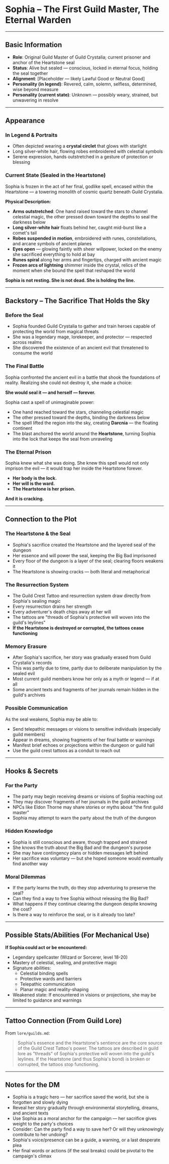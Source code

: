 # Sophia – The First Guild Master, The Eternal Warden

---

## Basic Information

- **Role**: Original Guild Master of Guild Crystalia; current prisoner and anchor of the Heartstone seal
- **Status**: Alive but sealed — conscious, locked in eternal focus, holding the seal together
- **Alignment**: [Placeholder — likely Lawful Good or Neutral Good]
- **Personality (in legend)**: Revered, calm, solemn, selfless, determined, wise beyond measure
- **Personality (current state)**: Unknown — possibly weary, strained, but unwavering in resolve

---

## Appearance

### In Legend & Portraits
- Often depicted wearing a **crystal circlet** that glows with starlight
- Long silver-white hair, flowing robes embroidered with celestial symbols
- Serene expression, hands outstretched in a gesture of protection or blessing

### Current State (Sealed in the Heartstone)
Sophia is frozen in the act of her final, godlike spell, encased within the Heartstone — a towering monolith of cosmic quartz beneath Guild Crystalia.

**Physical Description:**
- **Arms outstretched**: One hand raised toward the stars to channel celestial magic, the other pressed down toward the depths to seal the darkness below
- **Long silver-white hair** floats behind her, caught mid-burst like a comet's tail
- **Robes suspended in motion**, embroidered with runes, constellations, and arcane symbols of ancient planes
- **Eyes open** — glowing faintly with sheer willpower, locked on the enemy she sacrificed everything to hold at bay
- **Runes spiral** along her arms and fingertips, charged with ancient magic
- **Frozen arcs of lightning** shimmer inside the crystal, relics of the moment when she bound the spell that reshaped the world

**Sophia is not resting. She is not dead. She is holding the line.**

---

## Backstory – The Sacrifice That Holds the Sky

### Before the Seal
- Sophia founded Guild Crystalia to gather and train heroes capable of protecting the world from magical threats
- She was a legendary mage, lorekeeper, and protector — respected across realms
- She discovered the existence of an ancient evil that threatened to consume the world

### The Final Battle
Sophia confronted the ancient evil in a battle that shook the foundations of reality. Realizing she could not destroy it, she made a choice:

**She would seal it — and herself — forever.**

Sophia cast a spell of unimaginable power:
- One hand reached toward the stars, channeling celestial magic
- The other pressed toward the depths, binding the darkness below
- The spell lifted the region into the sky, creating **Darcnia** — the floating continent
- The blast anchored the world around the **Heartstone**, turning Sophia into the lock that keeps the seal from unraveling

### The Eternal Prison

Sophia knew what she was doing. She knew this spell would not only imprison the evil — it would trap her inside the Heartstone forever.

- **Her body is the lock.**
- **Her will is the ward.**
- **The Heartstone is her prison.**

**And it is cracking.**

---

## Connection to the Plot

### The Heartstone & the Seal
- Sophia's sacrifice created the Heartstone and the layered seal of the dungeon
- Her essence and will power the seal, keeping the Big Bad imprisoned
- Every floor of the dungeon is a layer of the seal; clearing floors weakens it
- The Heartstone is showing cracks — both literal and metaphorical

### The Resurrection System
- The Guild Crest Tattoo and resurrection system draw directly from Sophia's sealing magic
- Every resurrection drains her strength
- Every adventurer's death chips away at her will
- The tattoos are "threads of Sophia's protective will woven into the guild's leylines"
- **If the Heartstone is destroyed or corrupted, the tattoos cease functioning**

### Memory Erasure
- After Sophia's sacrifice, her story was gradually erased from Guild Crystalia's records
- This was partly due to time, partly due to deliberate manipulation by the sealed evil
- Most current guild members know her only as a myth or legend — if at all
- Some ancient texts and fragments of her journals remain hidden in the guild's archives

### Possible Communication
As the seal weakens, Sophia may be able to:
- Send telepathic messages or visions to sensitive individuals (especially guild members)
- Appear in dreams, showing fragments of her final battle or warnings
- Manifest brief echoes or projections within the dungeon or guild hall
- Use the guild crest tattoos as a conduit to reach out

---

## Hooks & Secrets

### For the Party
- The party may begin receiving dreams or visions of Sophia reaching out
- They may discover fragments of her journals in the guild archives
- NPCs like Eldon Thorne may share stories or myths about "the first guild master"
- Sophia may attempt to warn the party about the truth of the dungeon

### Hidden Knowledge
- Sophia is still conscious and aware, though trapped and strained
- She knows the truth about the Big Bad and the dungeon's purpose
- She may have contingency plans or hidden messages left behind
- Her sacrifice was voluntary — but she hoped someone would eventually find another way

### Moral Dilemmas
- If the party learns the truth, do they stop adventuring to preserve the seal?
- Can they find a way to free Sophia without releasing the Big Bad?
- What happens if they continue clearing the dungeon despite knowing the cost?
- Is there a way to reinforce the seal, or is it already too late?

---

## Possible Stats/Abilities (For Mechanical Use)

**If Sophia could act or be encountered:**
- Legendary spellcaster (Wizard or Sorcerer, level 18-20)
- Mastery of celestial, sealing, and protective magic
- Signature abilities:
  - Celestial binding spells
  - Protective wards and barriers
  - Telepathic communication
  - Planar magic and reality-shaping
- Weakened state: If encountered in visions or projections, she may be limited to guidance and warnings

---

## Tattoo Connection (From Guild Lore)

From `lore/guilds.md`:
> Sophia's essence and the Heartstone's sentience are the core source of the Guild Crest Tattoo's power. The tattoos are described in guild lore as "threads" of Sophia's protective will woven into the guild's leylines. If the Heartstone (and thus Sophia's bond) is broken or corrupted, the tattoos stop functioning.

---

## Notes for the DM

- Sophia is a tragic hero — her sacrifice saved the world, but she is forgotten and slowly dying
- Reveal her story gradually through environmental storytelling, dreams, and ancient texts
- Use Sophia as a moral anchor for the campaign — her sacrifice gives weight to the party's choices
- Consider: Can the party find a way to save her? Or will they unknowingly contribute to her undoing?
- Sophia's voice/presence can be a guide, a warning, or a last desperate plea
- Her final words or actions (if the seal breaks) could be pivotal to the campaign's climax
